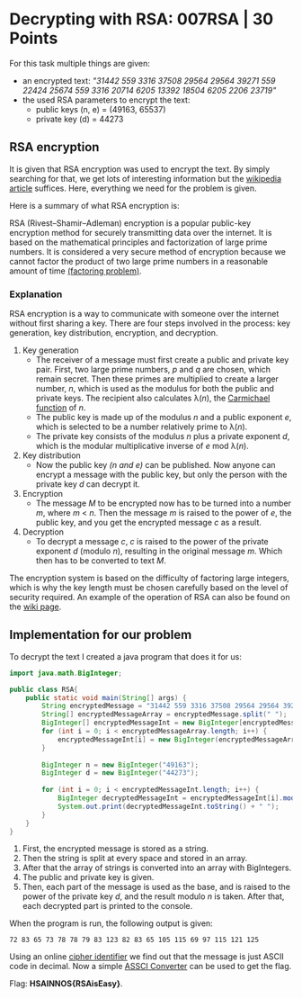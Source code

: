 # Decrypting with RSA: 007RSA | 30 Points
For this task multiple things are given:
- an encrypted text: *"31442 559 3316 37508 29564 29564 39271 559 22424 25674 559 3316 20714 6205 13392 18504 6205 2206 23719"*
- the used RSA parameters to encrypt the text:
    - public keys (n, e) = (49163, 65537)
    - private key (d) = 44273
## RSA encryption
It is given that RSA encryption was used to encrypt the text. By simply searching for that, we get lots of interesting information but the [wikipedia
article](https://en.wikipedia.org/wiki/RSA_(cryptosystem)) suffices. Here, everything we need for the problem is given.

Here is a summary of what RSA encryption is:

RSA (Rivest–Shamir–Adleman) encryption is a popular public-key encryption method for securely transmitting data over the internet. It is based on the mathematical 
principles and factorization of large prime numbers. It is considered a very secure method of encryption because we cannot factor the product of two large prime 
numbers in a reasonable amount of time [(factoring problem)](https://en.wikipedia.org/wiki/Integer_factorization).

### Explanation
RSA encryption is a way to communicate with someone over the internet without first sharing a key. There are four steps involved in the process: key generation, 
key distribution, encryption, and decryption.

1. Key generation
    - The receiver of a message must first create a public and private key pair. First, two large prime numbers, *p* and *q* are chosen, which remain secret.
Then these primes are multiplied to create a larger number, *n*, which is used as the modulus for both the public and private keys. The recipient also calculates 
λ(*n*), the [Carmichael function](https://en.wikipedia.org/wiki/Carmichael_function) of *n*.
    - The public key is made up of the modulus *n* and a public exponent *e*, which is selected to be a number relatively prime to λ(*n*).
    - The private key consists of the modulus *n* plus a private exponent *d*, which is the modular multiplicative inverse of *e* mod λ(*n*).
2. Key distribution
    - Now the public key *(n and e)* can be published. Now anyone can encrypt a message with the public key, but only the person with the private key *d* can 
decrypt it.
3. Encryption
    - The message *M* to be encrypted now has to be turned into a number *m*, where *m* < *n*. Then the message *m* is raised to the power of *e*, the public key, 
and you get the encrypted message *c* as a result.
4. Decryption
    - To decrypt a message *c*, *c* is raised to the power of the private exponent *d* (modulo *n*), resulting in the original message *m*. Which then has to 
be converted to text *M*.

The encryption system is based on the difficulty of factoring large integers, which is why the key length must be chosen carefully based on the 
level of security required. An example of the operation of RSA can also be found on the [wiki page](https://en.wikipedia.org/wiki/RSA_(cryptosystem)).

## Implementation for our problem
To decrypt the text I created a java program that does it for us:
```Java
import java.math.BigInteger;

public class RSA{
    public static void main(String[] args) {
        String encryptedMessage = "31442 559 3316 37508 29564 29564 39271 559 22424 25674 559 3316 20714 6205 13392 18504 6205 2206 23719";
        String[] encryptedMessageArray = encryptedMessage.split(" ");
        BigInteger[] encryptedMessageInt = new BigInteger[encryptedMessageArray.length];
        for (int i = 0; i < encryptedMessageArray.length; i++) {
            encryptedMessageInt[i] = new BigInteger(encryptedMessageArray[i]);
        }
    
        BigInteger n = new BigInteger("49163");
        BigInteger d = new BigInteger("44273");
    
        for (int i = 0; i < encryptedMessageInt.length; i++) {
            BigInteger decryptedMessageInt = encryptedMessageInt[i].modPow(d, n);
            System.out.print(decryptedMessageInt.toString() + " ");
        }
    }
}
```
1. First, the encrypted message is stored as a string.
2. Then the string is split at every space and stored in an array.
3. After that the array of strings is converted into an array with BigIntegers.
4. The public and private key is given.
5. Then, each part of the message is used as the base, and is raised to the power of the private key *d*, and the result modulo *n* is taken. After that, each 
decrypted part is printed to the console.

When the program is run, the following output is given:

    72 83 65 73 78 78 79 83 123 82 83 65 105 115 69 97 115 121 125 
    
Using an online [cipher identifier](https://www.dcode.fr/cipher-identifier) we find out that the message is just ASCII code in decimal. Now a simple 
[ASSCI Converter](https://www.dcode.fr/ascii-code) can be used to get the flag. 

Flag: **HSAINNOS{RSAisEasy}**.
